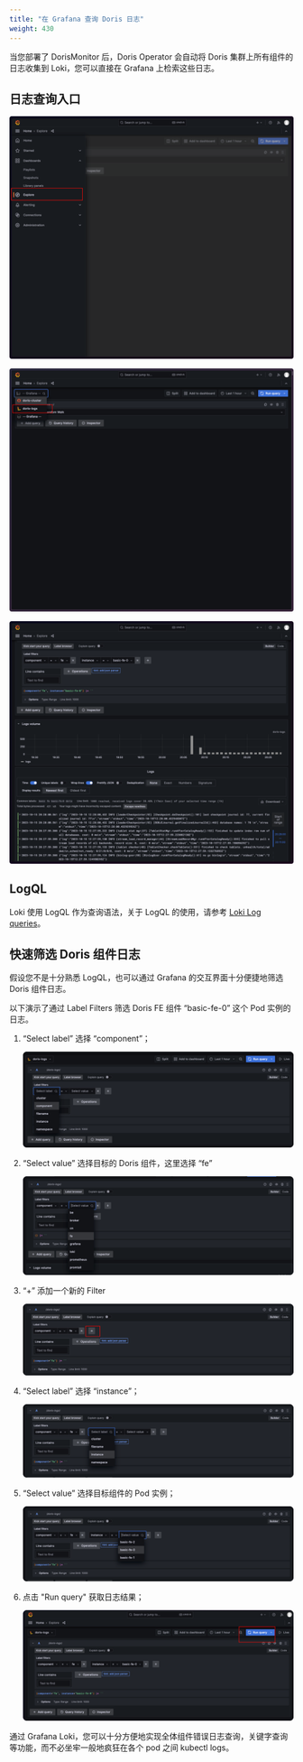 ```yaml
---
title: "在 Grafana 查询 Doris 日志"
weight: 430
---
```


当您部署了 DorisMonitor 后，Doris Operator 会自动将 Doris 集群上所有组件的日志收集到 Loki，您可以直接在 Grafana 上检索这些日志。

## 日志查询入口

![image](img/img.png)

![image](img/img_1.png)

![image](img/img_2.png)

## LogQL

Loki 使用 LogQL 作为查询语法，关于 LogQL
的使用，请参考 [Loki Log queries](https://grafana.com/docs/loki/latest/query/log_queries/)。

## 快速筛选 Doris 组件日志

假设您不是十分熟悉 LogQL，也可以通过 Grafana 的交互界面十分便捷地筛选 Doris 组件日志。

以下演示了通过 Label Filters 筛选 Doris FE 组件 “basic-fe-0” 这个 Pod 实例的日志。

1. “Select label” 选择 “component”；

   ![image](img/img_3.png)

2. “Select value” 选择目标的 Doris 组件，这里选择 “fe”

   ![image](img/img_4.png)

3. “+” 添加一个新的 Filter

   ![image](img/img_5.png)

4. “Select label” 选择 “instance”；

   ![image](img/img_6.png)

5. “Select value” 选择目标组件的 Pod 实例；

   ![image](img/img_7.png)

6. 点击 "Run query" 获取日志结果；

   ![image](img/img_8.png)

通过 Grafana Loki，您可以十分方便地实现全体组件错误日志查询，关键字查询等功能，而不必坐牢一般地疯狂在各个 pod 之间 kubectl
logs。
